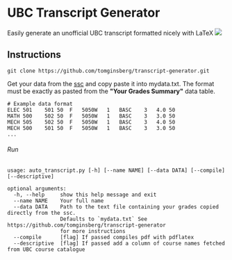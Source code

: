 # UBC Transcript Generator
Easily generate an unofficial UBC transcript formatted nicely with LaTeX
![](https://i.imgur.com/cmYLlyv.png)
## Instructions
`git clone https://github.com/tomginsberg/transcript-generator.git`

 Get your data from the [ssc](ssc.adm.ubc.ca/sscportal/servlets/SSCMain.jsp?function=SessGradeRpt) and copy paste it into mydata.txt. The format must be exactly as pasted from the **"Your Grades Summary"** data table.
```
# Example data format
ELEC 501	501	50	F	5050W	1	BASC	3	4.0	50
MATH 500	502	50	F	5050W	1	BASC	3	3.0	50
MECH 505	502	50	F	5050W	1	BASC	3	4.0	50
MECH 500	501	50	F	5050W	1	BASC	3	3.0	50
...
```
###### Run
```
usage: auto_transcript.py [-h] [--name NAME] [--data DATA] [--compile] [--descriptive]

optional arguments:
  -h, --help     show this help message and exit
  --name NAME    Your full name
  --data DATA    Path to the text file containing your grades copied directly from the ssc.
                 Defaults to `mydata.txt` See https://github.com/tomginsberg/transcript-generator
                 for more instructions
  --compile      [flag] If passed compiles pdf with pdflatex
  --descriptive  [flag] If passed add a column of course names fetched from UBC course catalogue
  ```
